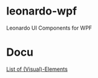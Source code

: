 # leonardo-wpf
Leonardo UI Components for WPF


# Docu

[List of (Visual)-Elements](Docs/elements.md)


